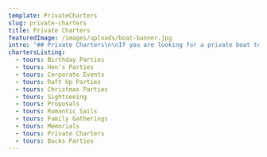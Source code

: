 ```yaml
---
template: PrivateCharters
slug: private-charters
title: Private Charters
featuredImage: /images/uploads/boat-banner.jpg
intro: "## Private Charters\n\nIf you are looking for a private boat to hire on the Gold Coast you are in the right place!   \n\nSailing in Paradise invites you to join us on one of our luxury resort-style sailing catamarans. Suitable for any ocassion including hen’s parties, birthday parties, corporate events, family get-togethers, weddings or just for a day out with friends. \n\nWhat better way than to celebrate with a sail on the beautiful Gold Coast Broadwater?\n\nPerhaps you are after a relaxing romantic sail or have a proposal in mind? Or maybe you want to remember a loved one with a special on water memorial. We have the right boat and the perfect crew for any ocassion.\n\n\r\n\nCatamarans are becoming increasingly popular due to their stability and smooth nature. You won’t fall over on our boats, and neither will your drink, and we guarantee you won’t get seasick. And a **sailing** catamaran is the epitome of style. There is nothing quite as relaxing as hoisting the sails, switching off the motors and gliding along the smooth clear waters while lazing on the trampolines under a sunny blue sky.\n\nChoose from the options below for more information for your event and to discover the reasons why we are the Gold Coast's number 1 private boat charter company."
chartersListing:
  - tours: Birthday Parties
  - tours: Hen's Parties
  - tours: Corporate Events
  - tours: Raft Up Parties
  - tours: Christmas Parties
  - tours: Sightseeing
  - tours: Proposals
  - tours: Romantic Sails
  - tours: Family Gatherings
  - tours: Memorials
  - tours: Private Charters
  - tours: Bucks Parties
---
```


